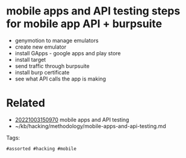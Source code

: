 # mobile apps and API testing steps for mobile app API + burpsuite
- genymotion to manage emulators
- create new emulator
- install GApps - google apps and play store
- install target
- send traffic through burpsuite
- install burp certificate
- see what API calls the app is making

# Related

- [20221003150970](/zet/20221003150970/README.md) mobile apps and API testing
- ~/kb/hacking/methodology/mobile-apps-and-api-testing.md

Tags:

    #assorted #hacking #mobile
